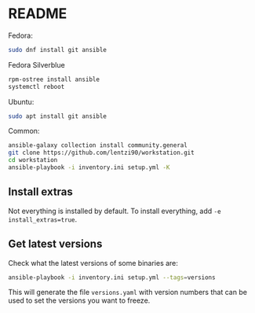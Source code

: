 # README

Fedora:

```bash
sudo dnf install git ansible
```

Fedora Silverblue

```bash
rpm-ostree install ansible
systemctl reboot
```

Ubuntu:

```bash
sudo apt install git ansible
```

Common:

```bash
ansible-galaxy collection install community.general
git clone https://github.com/lentzi90/workstation.git
cd workstation
ansible-playbook -i inventory.ini setup.yml -K
```

## Install extras

Not everything is installed by default.
To install everything, add `-e install_extras=true`.

## Get latest versions

Check what the latest versions of some binaries are:

```bash
ansible-playbook -i inventory.ini setup.yml --tags=versions
```

This will generate the file `versions.yaml` with version numbers that can be used to set the versions you want to freeze.
